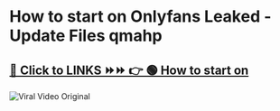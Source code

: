 
 # How to start on Onlyfans Leaked - Update Files qmahp

## <h2><a href="https://clipsfans.com/How_to_start_on&ref=git">🔗 Click to LINKS ⏩⏩ 👉 🟢 How to start on </a></h2>

<a href="https://clipsfans.com/How_to_start_on&ref=git" rel="nofollow" data-target="animated-image.originalLink"><img src="https://i.ibb.co.com/xMMVF88/686577567.gif" alt="Viral Video Original" style="max-width: 100%; display: inline-block;" data-target="animated-image.originalImage"></a>


